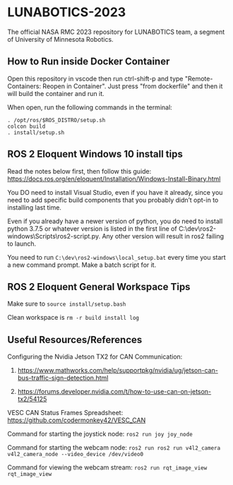 # LUNABOTICS-2023

The official NASA RMC 2023 repository for LUNABOTICS team, a segment of University of Minnesota Robotics.

## How to Run inside Docker Container

Open this repository in vscode then run ctrl-shift-p and type "Remote-Containers: Reopen in Container".
Just press "from dockerfile" and then it will build the container and run it.

When open, run the following commands in the terminal:

```
. /opt/ros/$ROS_DISTRO/setup.sh
colcon build
. install/setup.sh
```

## ROS 2 Eloquent Windows 10 install tips

Read the notes below first, then follow this guide: <https://docs.ros.org/en/eloquent/Installation/Windows-Install-Binary.html>

You DO need to install Visual Studio, even if you have it already, since you need to add specific build components that you probably didn’t opt-in to installing last time.

Even if you already have a newer version of python, you do need to install python 3.7.5 or whatever version is listed in the first line of C:\dev\ros2-windows\Scripts\ros2-script.py. Any other version will result in ros2 failing to launch.

You need to run `C:\dev\ros2-windows\local_setup.bat` every time you start a new command prompt. Make a batch script for it.

## ROS 2 Eloquent General Workspace Tips

Make sure to `source install/setup.bash`

Clean workspace is `rm -r build install log`

## Useful Resources/References

Configuring the Nvidia Jetson TX2 for CAN Communication: 

1) https://www.mathworks.com/help/supportpkg/nvidia/ug/jetson-can-bus-traffic-sign-detection.html

2) https://forums.developer.nvidia.com/t/how-to-use-can-on-jetson-tx2/54125

VESC CAN Status Frames Spreadsheet: https://github.com/codermonkey42/VESC_CAN

Command for starting the joystick node: `ros2 run joy joy_node`

Command for starting the webcam node: `ros2 run ros2 run v4l2_camera v4l2_camera_node --video_device /dev/video0`

Command for viewing the webcam stream: `ros2 run rqt_image_view rqt_image_view`
